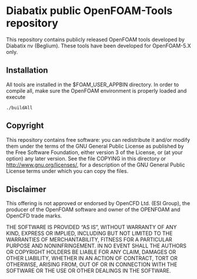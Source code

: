 # Diabatix public OpenFOAM-Tools repository
This repository contains publicly released OpenFOAM tools developed by Diabatix nv (Beglium). These tools have been developed for OpenFOAM-5.X only.

## Installation
All tools are installed in the $FOAM_USER_APPBIN directory. In order to compile all, make sure the OpenFOAM environment is properly loaded and execute

    ./buildAll

## Copyright
This repository contains free software: you can redistribute it and/or modify them under the terms of the GNU General Public License as published by the Free Software Foundation, either version 3 of the License, or (at your option) any later version. See the file COPYING in this directory or http://www.gnu.org/licenses/, for a description of the GNU General Public License terms under which you can copy the files.

## Disclaimer
This offering is not approved or endorsed by OpenCFD Ltd. (ESI Group), the producer of the OpenFOAM software and owner of the OPENFOAM and OpenCFD trade marks.

THE SOFTWARE IS PROVIDED “AS IS”, WITHOUT WARRANTY OF ANY KIND, EXPRESS OR IMPLIED, INCLUDING BUT NOT LIMITED TO THE WARRANTIES OF MERCHANTABILITY, FITNESS FOR A PARTICULAR PURPOSE AND NONINFRINGEMENT. IN NO EVENT SHALL THE AUTHORS OR COPYRIGHT HOLDERS BE LIABLE FOR ANY CLAIM, DAMAGES OR OTHER LIABILITY, WHETHER IN AN ACTION OF CONTRACT, TORT OR OTHERWISE, ARISING FROM, OUT OF OR IN CONNECTION WITH THE SOFTWARE OR THE USE OR OTHER DEALINGS IN THE SOFTWARE.

